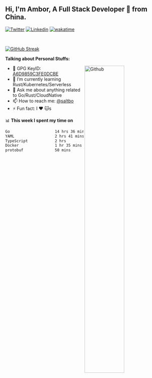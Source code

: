 ## Hi, I'm Ambor, A Full Stack Developer 🚀 from China.

[![Twitter](https://img.shields.io/badge/-saltbo-1ca0f1?style=flat&logo=twitter&logoColor=white)](https://twitter.com/rdsaltbo)
[![Linkedin](https://img.shields.io/badge/-saltbo-blue?style=flat&logo=Linkedin&logoColor=white)](https://www.linkedin.com/in/saltbo/)
[![wakatime](https://wakatime.com/badge/user/f82b1c77-faab-48cd-aef5-a12c0aff104b.svg)](https://wakatime.com/@f82b1c77-faab-48cd-aef5-a12c0aff104b)

&nbsp;  

[![GitHub Streak](http://github-readme-streak-stats.herokuapp.com?user=saltbo&hide_border=true&date_format=M%20j%5B%2C%20Y%5D)](https://git.io/streak-stats)

**Talking about Personal Stuffs:**
<!-- Any image aligned to the right. Beware the width  -->
<img width="50%" align="right" alt="Github" src="https://raw.githubusercontent.com/saltbo/saltbo/master/images/git-header.svg" />

- 🤘 GPG KeyID: [A6D9859C3FE0DCBE](https://saltbo.cn/pgp_keys.asc)
- 🌱 I’m currently learning Rust/Kubernetes/Serverless
- 💬 Ask me about anything related to Go/Rust/CloudNative
- 📫 How to reach me: [@saltbo](https://t.me/saltbo)
- ⚡ Fun fact: I :heart: :cat:s


📊 **This week I spent my time on**
<!--START_SECTION:waka-->

```txt
Go                    14 hrs 36 mins  ██████████████▒░░░░░░░░░░   57.60 %
YAML                  2 hrs 41 mins   ██▓░░░░░░░░░░░░░░░░░░░░░░   10.60 %
TypeScript            2 hrs           ██░░░░░░░░░░░░░░░░░░░░░░░   07.92 %
Docker                1 hr 35 mins    █▓░░░░░░░░░░░░░░░░░░░░░░░   06.26 %
protobuf              50 mins         ▓░░░░░░░░░░░░░░░░░░░░░░░░   03.29 %
```

<!--END_SECTION:waka-->
